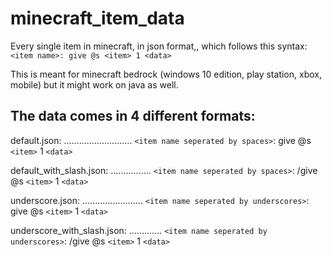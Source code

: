 # minecraft_item_data
Every single item in minecraft, in json format,, which follows this syntax: `<item name>: give @s <item> 1 <data>`

This is meant for minecraft bedrock (windows 10 edition, play station, xbox, mobile) but it might work on java as well.

The data comes in 4 different formats:
--------------------------------------------------------------------------------------------------------------------------------
default.json: ........................... `<item name seperated by spaces>`: give @s `<item>` 1 `<data>`
  
default_with_slash.json: ................ `<item name seperated by spaces>`: /give @s `<item>` 1 `<data>`
  
underscore.json: ........................ `<item name seperated by underscores>`: give @s `<item>` 1 `<data>`
  
underscore_with_slash.json: ............. `<item name seperated by underscores>`: /give @s `<item>` 1 `<data>`
